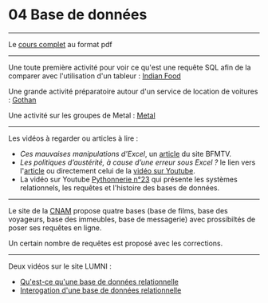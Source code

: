 # 04 Base de données

---

Le [cours complet](https://github.com/NaturelEtChaud/NSI-Terminale/blob/main/4%20Base%20de%20donn%C3%A9es/Terminale_NSI04_SGBD.pdf) au format pdf

---

Une toute première activité pour voir ce qu'est une requête SQL afin de la comparer avec l'utilisation d'un tableur : [Indian Food](https://github.com/NaturelEtChaud/NSI-Terminale/tree/main/4%20Base%20de%20donn%C3%A9es/indian_food)

Une grande activité préparatoire autour d'un service de location de voitures : [Gothan](https://github.com/NaturelEtChaud/NSI-Terminale/tree/main/4%20Base%20de%20donn%C3%A9es/Gothan)


Une activité sur les groupes de Metal : [Metal](https://github.com/NaturelEtChaud/NSI-Terminale/tree/main/4%20Base%20de%20donn%C3%A9es/metal)

---

Les vidéos à regarder ou articles à lire :
* *Ces mauvaises manipulations d'Excel*, un [article](https://www.bfmtv.com/tech/finance-espionnage-genetique-ces-mauvaises-manipulations-d-excel-qui-ont-conduit-a-des-desastres_AN-202010110001.html) du site BFMTV.
* *Les politiques d’austérité, à cause d’une erreur sous Excel ?*  le lien vers l'[article](https://scienceetonnante.com/2020/04/17/austerite-excel/) ou directement celui de la [vidéo sur Youtube](https://www.youtube.com/watch?v=yeX_Zs7zztY).
* La vidéo sur Youtube [Pythonnerie n°23](https://www.youtube.com/watch?v=pqoIBiM2AvE) qui présente les systèmes relationnels, les requêtes et l'histoire des bases de données.

---
Le site de la [CNAM](http://deptfod.cnam.fr/bd/tp/) propose quatre bases (base de films, base des voyageurs, base des immeubles, base de messagerie) avec prossibiltés de poser ses requêtes en ligne.

Un certain nombre de requêtes est proposé avec les corrections.

---
Deux vidéos sur le site LUMNI :
* [Qu'est-ce qu'une base de données relationnelle](https://www.lumni.fr/video/qu-est-ce-qu-une-base-de-donnees-relationnelle)
* [Interogation d'une base de données relationnelle](https://www.lumni.fr/video/interrogation-d-une-base-de-donnees-relationnelle)
